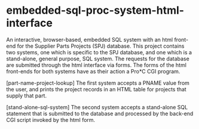 embedded-sql-proc-system-html-interface
=======================================

An interactive, browser-based, embedded SQL system with an html front-end for the Supplier Parts Projects (SPJ) database. This project contains two systems, one which is specific to the SPJ database, and one which is a stand-alone, general purpose, SQL system. The requests for the database are submitted through the html interface via forms. The forms of the html front-ends for both systems have as their action a Pro*C CGI program. 

[part-name-project-lookup]
The first system accepts a PNAME value from the user, and prints the project records in an HTML table for projects that supply that part. 

[stand-alone-sql-system]
The second system accepts a stand-alone SQL statement that is submitted to the database and processed by the back-end CGI script invoked by the html form.
